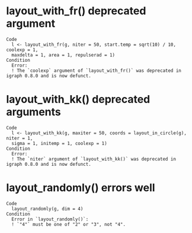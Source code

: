# layout_with_fr() deprecated argument

    Code
      l <- layout_with_fr(g, niter = 50, start.temp = sqrt(10) / 10, coolexp = 1,
      maxdelta = 1, area = 1, repulserad = 1)
    Condition
      Error:
      ! The `coolexp` argument of `layout_with_fr()` was deprecated in igraph 0.8.0 and is now defunct.

# layout_with_kk() deprecated arguments

    Code
      l <- layout_with_kk(g, maxiter = 50, coords = layout_in_circle(g), niter = 1,
      sigma = 1, initemp = 1, coolexp = 1)
    Condition
      Error:
      ! The `niter` argument of `layout_with_kk()` was deprecated in igraph 0.8.0 and is now defunct.

# layout_randomly() errors well

    Code
      layout_randomly(g, dim = 4)
    Condition
      Error in `layout_randomly()`:
      ! `"4"` must be one of "2" or "3", not "4".

